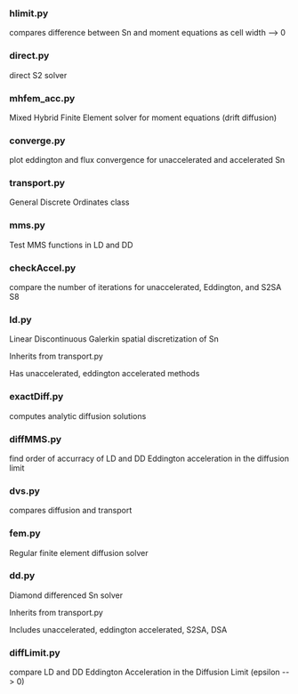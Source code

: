 ### hlimit.py
compares difference between Sn and moment equations as cell width --> 0 
### direct.py
direct S2 solver 
### mhfem_acc.py
Mixed Hybrid Finite Element solver for moment equations (drift diffusion) 
### converge.py
plot eddington and flux convergence for unaccelerated and accelerated Sn 
### transport.py
General Discrete Ordinates class 
### mms.py
Test MMS functions in LD and DD 
### checkAccel.py
compare the number of iterations for unaccelerated, Eddington, and S2SA S8 
### ld.py
Linear Discontinuous Galerkin spatial discretization of Sn 

Inherits from transport.py 

Has unaccelerated, eddington accelerated methods
### exactDiff.py
computes analytic diffusion solutions 
### diffMMS.py
find order of accurracy of LD and DD Eddington acceleration in the diffusion limit 
### dvs.py
compares diffusion and transport 
### fem.py
Regular finite element diffusion solver 
### dd.py
Diamond differenced Sn solver 

Inherits from transport.py 

Includes unaccelerated, eddington accelerated, S2SA, DSA
### diffLimit.py
compare LD and DD Eddington Acceleration in the Diffusion Limit (epsilon --> 0) 
